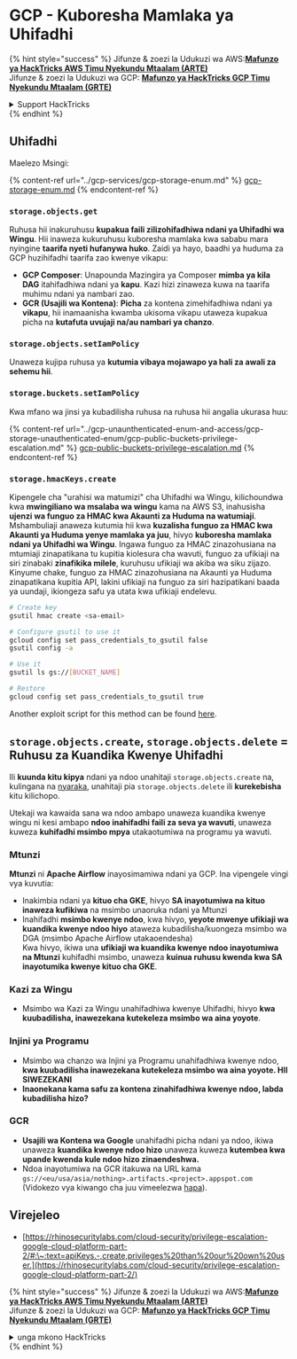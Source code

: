 # GCP - Kuboresha Mamlaka ya Uhifadhi

{% hint style="success" %}
Jifunze & zoezi la Udukuzi wa AWS:<img src="/.gitbook/assets/image.png" alt="" data-size="line">[**Mafunzo ya HackTricks AWS Timu Nyekundu Mtaalam (ARTE)**](https://training.hacktricks.xyz/courses/arte)<img src="/.gitbook/assets/image.png" alt="" data-size="line">\
Jifunze & zoezi la Udukuzi wa GCP: <img src="/.gitbook/assets/image (2).png" alt="" data-size="line">[**Mafunzo ya HackTricks GCP Timu Nyekundu Mtaalam (GRTE)**<img src="/.gitbook/assets/image (2).png" alt="" data-size="line">](https://training.hacktricks.xyz/courses/grte)

<details>

<summary>Support HackTricks</summary>

* Angalia [**mpango wa michango**](https://github.com/sponsors/carlospolop)!
* **Jiunge na** 💬 [**Kikundi cha Discord**](https://discord.gg/hRep4RUj7f) au kikundi cha [**telegram**](https://t.me/peass) au **tufuate** kwenye **Twitter** 🐦 [**@hacktricks\_live**](https://twitter.com/hacktricks\_live)**.**
* **Shiriki mbinu za udukuzi kwa kuwasilisha PRs kwa** [**HackTricks**](https://github.com/carlospolop/hacktricks) na [**HackTricks Cloud**](https://github.com/carlospolop/hacktricks-cloud) repos za github.

</details>
{% endhint %}

## Uhifadhi

Maelezo Msingi:

{% content-ref url="../gcp-services/gcp-storage-enum.md" %}
[gcp-storage-enum.md](../gcp-services/gcp-storage-enum.md)
{% endcontent-ref %}

### `storage.objects.get`

Ruhusa hii inakuruhusu **kupakua faili zilizohifadhiwa ndani ya Uhifadhi wa Wingu**. Hii inaweza kukuruhusu kuboresha mamlaka kwa sababu mara nyingine **taarifa nyeti hufanywa huko**. Zaidi ya hayo, baadhi ya huduma za GCP huzihifadhi taarifa zao kwenye vikapu:

* **GCP Composer**: Unapounda Mazingira ya Composer **mimba ya kila DAG** itahifadhiwa ndani ya **kapu**. Kazi hizi zinaweza kuwa na taarifa muhimu ndani ya nambari zao.
* **GCR (Usajili wa Kontena)**: **Picha** za kontena zimehifadhiwa ndani ya **vikapu**, hii inamaanisha kwamba ukisoma vikapu utaweza kupakua picha na **kutafuta uvujaji na/au nambari ya chanzo**.

### `storage.objects.setIamPolicy`

Unaweza kujipa ruhusa ya **kutumia vibaya mojawapo ya hali za awali za sehemu hii**.

### **`storage.buckets.setIamPolicy`**

Kwa mfano wa jinsi ya kubadilisha ruhusa na ruhusa hii angalia ukurasa huu:

{% content-ref url="../gcp-unaunthenticated-enum-and-access/gcp-storage-unauthenticated-enum/gcp-public-buckets-privilege-escalation.md" %}
[gcp-public-buckets-privilege-escalation.md](../gcp-unaunthenticated-enum-and-access/gcp-storage-unauthenticated-enum/gcp-public-buckets-privilege-escalation.md)
{% endcontent-ref %}

### `storage.hmacKeys.create`

Kipengele cha "urahisi wa matumizi" cha Uhifadhi wa Wingu, kilichoundwa kwa **mwingiliano wa msalaba wa wingu** kama na AWS S3, inahusisha **ujenzi wa funguo za HMAC kwa Akaunti za Huduma na watumiaji**. Mshambuliaji anaweza kutumia hii kwa **kuzalisha funguo za HMAC kwa Akaunti ya Huduma yenye mamlaka ya juu**, hivyo **kuboresha mamlaka ndani ya Uhifadhi wa Wingu**. Ingawa funguo za HMAC zinazohusiana na mtumiaji zinapatikana tu kupitia kiolesura cha wavuti, funguo za ufikiaji na siri zinabaki **zinafikika milele**, kuruhusu ufikiaji wa akiba wa siku zijazo. Kinyume chake, funguo za HMAC zinazohusiana na Akaunti ya Huduma zinapatikana kupitia API, lakini ufikiaji na funguo za siri hazipatikani baada ya uundaji, ikiongeza safu ya utata kwa ufikiaji endelevu.
```bash
# Create key
gsutil hmac create <sa-email>

# Configure gsutil to use it
gcloud config set pass_credentials_to_gsutil false
gsutil config -a

# Use it
gsutil ls gs://[BUCKET_NAME]

# Restore
gcloud config set pass_credentials_to_gsutil true
```
Another exploit script for this method can be found [here](https://github.com/RhinoSecurityLabs/GCP-IAM-Privilege-Escalation/blob/master/ExploitScripts/storage.hmacKeys.create.py).

## `storage.objects.create`, `storage.objects.delete` = Ruhusu za Kuandika Kwenye Uhifadhi

Ili **kuunda kitu kipya** ndani ya ndoo unahitaji `storage.objects.create` na, kulingana na [nyaraka](https://cloud.google.com/storage/docs/access-control/iam-permissions#object\_permissions), unahitaji pia `storage.objects.delete` ili **kurekebisha** kitu kilichopo.

Utekaji wa kawaida sana wa ndoo ambapo unaweza kuandika kwenye wingu ni kesi ambapo **ndoo inahifadhi faili za seva ya wavuti**, unaweza kuweza **kuhifadhi msimbo mpya** utakaotumiwa na programu ya wavuti.

### Mtunzi

**Mtunzi** ni **Apache Airflow** inayosimamiwa ndani ya GCP. Ina vipengele vingi vya kuvutia:

* Inakimbia ndani ya **kituo cha GKE**, hivyo **SA inayotumiwa na kituo inaweza kufikiwa** na msimbo unaoruka ndani ya Mtunzi
* Inahifadhi **msimbo kwenye ndoo**, kwa hivyo, **yeyote mwenye ufikiaji wa kuandika kwenye ndoo hiyo** ataweza kubadilisha/kuongeza msimbo wa DGA (msimbo Apache Airflow utakaoendesha)\
Kwa hivyo, ikiwa una **ufikiaji wa kuandika kwenye ndoo inayotumiwa na Mtunzi** kuhifadhi msimbo, unaweza **kuinua ruhusu kwenda kwa SA inayotumika kwenye kituo cha GKE**.

### Kazi za Wingu

* Msimbo wa Kazi za Wingu unahifadhiwa kwenye Uhifadhi, hivyo **kwa kuubadilisha, inawezekana kutekeleza msimbo wa aina yoyote**.

### Injini ya Programu

* Msimbo wa chanzo wa Injini ya Programu unahifadhiwa kwenye ndoo, **kwa kuubadilisha inawezekana kutekeleza msimbo wa aina yoyote. HII SIWEZEKANI**
* **Inaonekana kama safu za kontena zinahifadhiwa kwenye ndoo, labda kubadilisha hizo?**

### GCR

* **Usajili wa Kontena wa Google** unahifadhi picha ndani ya ndoo, ikiwa unaweza **kuandika kwenye ndoo hizo** unaweza kuweza **kutembea kwa upande kwenda kule ndoo hizo zinaendeshwa.**
* Ndoa inayotumiwa na GCR itakuwa na URL kama `gs://<eu/usa/asia/nothing>.artifacts.<project>.appspot.com` (Vidokezo vya kiwango cha juu vimeelezwa [hapa](https://cloud.google.com/container-registry/docs/pushing-and-pulling)).

## **Virejeleo**

* [https://rhinosecuritylabs.com/cloud-security/privilege-escalation-google-cloud-platform-part-2/#:\~:text=apiKeys.-,create,privileges%20than%20our%20own%20user.](https://rhinosecuritylabs.com/cloud-security/privilege-escalation-google-cloud-platform-part-2/)

{% hint style="success" %}
Jifunze & zoezi la Udukuzi wa AWS:<img src="/.gitbook/assets/image.png" alt="" data-size="line">[**Mafunzo ya HackTricks AWS Timu Nyekundu Mtaalam (ARTE)**](https://training.hacktricks.xyz/courses/arte)<img src="/.gitbook/assets/image.png" alt="" data-size="line">\
Jifunze & zoezi la Udukuzi wa GCP: <img src="/.gitbook/assets/image (2).png" alt="" data-size="line">[**Mafunzo ya HackTricks GCP Timu Nyekundu Mtaalam (GRTE)**<img src="/.gitbook/assets/image (2).png" alt="" data-size="line">](https://training.hacktricks.xyz/courses/grte)

<details>

<summary>unga mkono HackTricks</summary>

* Angalia [**mpango wa michango**](https://github.com/sponsors/carlospolop)!
* **Jiunge na** 💬 [**Kikundi cha Discord**](https://discord.gg/hRep4RUj7f) au kikundi cha [**telegram**](https://t.me/peass) au **tufuate** kwenye **Twitter** 🐦 [**@hacktricks\_live**](https://twitter.com/hacktricks\_live)**.**
* **Shiriki mbinu za udukuzi kwa kuwasilisha PRs kwa** [**HackTricks**](https://github.com/carlospolop/hacktricks) na [**HackTricks Cloud**](https://github.com/carlospolop/hacktricks-cloud) github repos.

</details>
{% endhint %}
